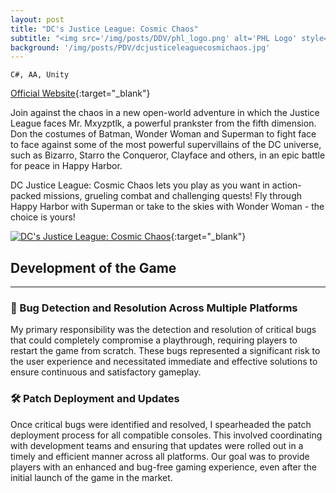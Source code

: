 ```yaml
---
layout: post
title: "DC's Justice League: Cosmic Chaos"
subtitle: "<img src='/img/posts/DDV/phl_logo.png' alt='PHL Logo' style='width: 80px; float: left; margin-right: 10px;'> PHL Collective"
background: '/img/posts/PDV/dcjusticeleaguecosmichaos.jpg'
---
```


`C#, AA, Unity`

[Official Website](https://outrightgames.com/games/dcs-justice-league-cosmic-chaos/){:target="_blank"}

Join against the chaos in a new open-world adventure in which the Justice League faces Mr. Mxyzptlk, a powerful prankster from the fifth dimension. Don the costumes of Batman, Wonder Woman and Superman to fight face to face against some of the most powerful supervillains of the DC universe, such as Bizarro, Starro the Conqueror, Clayface and others, in an epic battle for peace in Happy Harbor.

DC Justice League: Cosmic Chaos lets you play as you want in action-packed missions, grueling combat and challenging quests! Fly through Happy Harbor with Superman or take to the skies with Wonder Woman - the choice is yours! 


[![DC's Justice League: Cosmic Chaos](https://img.youtube.com/vi/-iI9nvbJIi4/0.jpg)](https://www.youtube.com/watch?v=-iI9nvbJIi4){:target="_blank"}

## Development of the Game

---
### 🐞 Bug Detection and Resolution Across Multiple Platforms

My primary responsibility was the detection and resolution of critical bugs that could completely compromise a playthrough, requiring players to restart the game from scratch. These bugs represented a significant risk to the user experience and necessitated immediate and effective solutions to ensure continuous and satisfactory gameplay.

### 🛠️ Patch Deployment and Updates

Once critical bugs were identified and resolved, I spearheaded the patch deployment process for all compatible consoles. This involved coordinating with development teams and ensuring that updates were rolled out in a timely and efficient manner across all platforms. Our goal was to provide players with an enhanced and bug-free gaming experience, even after the initial launch of the game in the market.